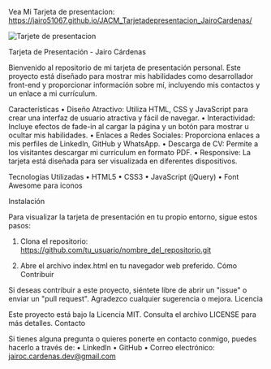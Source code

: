 Vea Mi Tarjeta de presentacion: https://jairo51067.github.io/JACM_Tarjetadepresentacion_JairoCardenas/

![Tarjete de presentacion](https://github.com/user-attachments/assets/59114a69-e4fb-49ff-ad19-15911976cdb4)


Tarjeta de Presentación - Jairo Cárdenas

Bienvenido al repositorio de mi tarjeta de presentación personal. Este proyecto está diseñado para mostrar mis habilidades como desarrollador front-end y proporcionar información sobre mí, incluyendo mis contactos y un enlace a mi currículum.

Características
•	Diseño Atractivo: Utiliza HTML, CSS y JavaScript para crear una interfaz de usuario atractiva y fácil de navegar.
•	Interactividad: Incluye efectos de fade-in al cargar la página y un botón para mostrar u ocultar mis habilidades.
•	Enlaces a Redes Sociales: Proporciona enlaces a mis perfiles de LinkedIn, GitHub y WhatsApp.
•	Descarga de CV: Permite a los visitantes descargar mi currículum en formato PDF.
•	Responsive: La tarjeta está diseñada para ser visualizada en diferentes dispositivos.

Tecnologías Utilizadas
•	HTML5
•	CSS3
•	JavaScript (jQuery)
•	Font Awesome para iconos

Instalación

Para visualizar la tarjeta de presentación en tu propio entorno, sigue estos pasos:
1.	Clona el repositorio:
https://github.com/tu_usuario/nombre_del_repositorio.git

2.	Abre el archivo index.html en tu navegador web preferido.
Cómo Contribuir

Si deseas contribuir a este proyecto, siéntete libre de abrir un "issue" o enviar un "pull request". Agradezco cualquier sugerencia o mejora.
Licencia

Este proyecto está bajo la Licencia MIT. Consulta el archivo LICENSE para más detalles.
Contacto

Si tienes alguna pregunta o quieres ponerte en contacto conmigo, puedes hacerlo a través de:
•	LinkedIn
•	GitHub
•	Correo electrónico: jairoc.cardenas.dev@gmail.com



